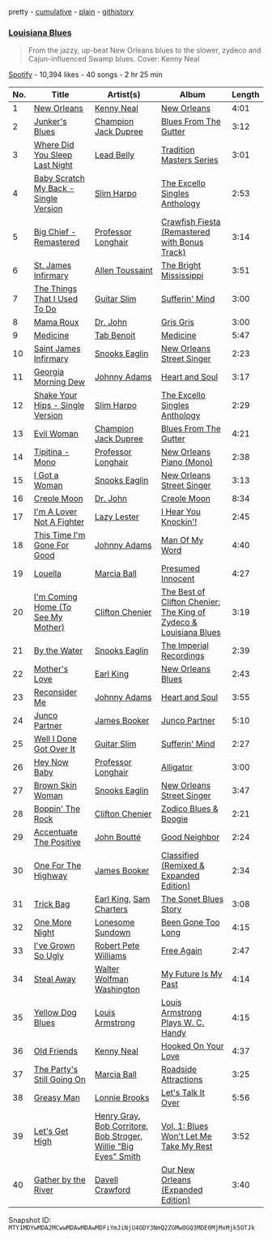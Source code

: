 pretty - [cumulative](/playlists/cumulative/37i9dQZF1DWWlFuMqPR3VO.md) - [plain](/playlists/plain/37i9dQZF1DWWlFuMqPR3VO) - [githistory](https://github.githistory.xyz/mackorone/spotify-playlist-archive/blob/main/playlists/plain/37i9dQZF1DWWlFuMqPR3VO)

### [Louisiana Blues](https://open.spotify.com/playlist/37i9dQZF1DWWlFuMqPR3VO)

> From the jazzy, up\-beat New Orleans blues to the slower, zydeco and Cajun\-influenced Swamp blues\. Cover: Kenny Neal

[Spotify](https://open.spotify.com/user/spotify) - 10,394 likes - 40 songs - 2 hr 25 min

| No. | Title | Artist(s) | Album | Length |
|---|---|---|---|---|
| 1 | [New Orleans](https://open.spotify.com/track/0wyqkOP61KLRso4a8mABBF) | [Kenny Neal](https://open.spotify.com/artist/2YNoaobWamjDPop3nk9xMQ) | [New Orleans](https://open.spotify.com/album/5Sb3w0vcE90p8YKVIdqViq) | 4:01 |
| 2 | [Junker's Blues](https://open.spotify.com/track/31GIhpOQpKCzlnuPn03pBQ) | [Champion Jack Dupree](https://open.spotify.com/artist/1NnRjWELSLqFONDhwc8VU7) | [Blues From The Gutter](https://open.spotify.com/album/6tBbwtL1simKd3VF6jE5dL) | 3:12 |
| 3 | [Where Did You Sleep Last Night](https://open.spotify.com/track/13U0E6CXh2dnEi6eDzNyK0) | [Lead Belly](https://open.spotify.com/artist/3Ovf2lytXSXWFM2cwsJACC) | [Tradition Masters Series](https://open.spotify.com/album/0G2QwqUV2Xt73bJAUi8PUv) | 3:01 |
| 4 | [Baby Scratch My Back \- Single Version](https://open.spotify.com/track/4BbLz6pVP5oXl2plR7HLMZ) | [Slim Harpo](https://open.spotify.com/artist/36hwOoNPgnsKnhoMBYpJrJ) | [The Excello Singles Anthology](https://open.spotify.com/album/38mE82CkxuGVkZ2yN1sGGi) | 2:53 |
| 5 | [Big Chief \- Remastered](https://open.spotify.com/track/2r6Ve8kNEzqg3u45UL0muX) | [Professor Longhair](https://open.spotify.com/artist/2RyY5yFlJh6jIPfMDhHgyD) | [Crawfish Fiesta \(Remastered with Bonus Track\)](https://open.spotify.com/album/06pOxWHDhPhmyVGkWRqw4T) | 3:14 |
| 6 | [St\. James Infirmary](https://open.spotify.com/track/6FKasUNG1KT4r9TR9rKdll) | [Allen Toussaint](https://open.spotify.com/artist/63aP18bg2ABSOqSNQcAMNy) | [The Bright Mississippi](https://open.spotify.com/album/3zcTpC2o6RtnpfYTjN4Jzy) | 3:51 |
| 7 | [The Things That I Used To Do](https://open.spotify.com/track/3NWDb3bbMBTArBblzG4jMX) | [Guitar Slim](https://open.spotify.com/artist/6fxCRWTrlk6wDMM4Gn421s) | [Sufferin' Mind](https://open.spotify.com/album/5aM0AHheJ65Pdl6p0H6QD5) | 3:00 |
| 8 | [Mama Roux](https://open.spotify.com/track/1RMa7sVQua8dMiqixX2bYM) | [Dr\. John](https://open.spotify.com/artist/320TrJub4arztwXRm7kqVO) | [Gris Gris](https://open.spotify.com/album/1yBoaVrgcup2hX2DCYUajs) | 3:00 |
| 9 | [Medicine](https://open.spotify.com/track/3OvV9R4RIoXwUi7UcuXwkU) | [Tab Benoit](https://open.spotify.com/artist/3ODYbknLzVe3cWQzVfbzGB) | [Medicine](https://open.spotify.com/album/1heK7tmUTRLA2jwrRG4LiB) | 5:47 |
| 10 | [Saint James Infirmary](https://open.spotify.com/track/4ccdgqrPG8n28V0FWnWWL9) | [Snooks Eaglin](https://open.spotify.com/artist/4ReGayOtLkcAsNi6d2n7LS) | [New Orleans Street Singer](https://open.spotify.com/album/3QYOWNnvJBThutwlzjBhry) | 2:23 |
| 11 | [Georgia Morning Dew](https://open.spotify.com/track/7njTQhjl2SIBLutKCw4r1l) | [Johnny Adams](https://open.spotify.com/artist/24qtJegdRiX2TPRvPN6rzk) | [Heart and Soul](https://open.spotify.com/album/3zmz4edYCiggKrx4bMRTxb) | 3:17 |
| 12 | [Shake Your Hips \- Single Version](https://open.spotify.com/track/5H28g1Be16hLJaz3RrWCpQ) | [Slim Harpo](https://open.spotify.com/artist/36hwOoNPgnsKnhoMBYpJrJ) | [The Excello Singles Anthology](https://open.spotify.com/album/38mE82CkxuGVkZ2yN1sGGi) | 2:29 |
| 13 | [Evil Woman](https://open.spotify.com/track/7lpsRa4kcNoxSHUDNDXpnn) | [Champion Jack Dupree](https://open.spotify.com/artist/1NnRjWELSLqFONDhwc8VU7) | [Blues From The Gutter](https://open.spotify.com/album/6tBbwtL1simKd3VF6jE5dL) | 4:21 |
| 14 | [Tipitina \- Mono](https://open.spotify.com/track/0Jz7pqRw3fumuTvQgAobH4) | [Professor Longhair](https://open.spotify.com/artist/2RyY5yFlJh6jIPfMDhHgyD) | [New Orleans Piano \(Mono\)](https://open.spotify.com/album/4vQc378UGRZAaJemArhMpv) | 2:38 |
| 15 | [I Got a Woman](https://open.spotify.com/track/1MJjFZfKgJ3DTyXUDZd403) | [Snooks Eaglin](https://open.spotify.com/artist/4ReGayOtLkcAsNi6d2n7LS) | [New Orleans Street Singer](https://open.spotify.com/album/0swNksscllX2uKAYfFoLuu) | 3:13 |
| 16 | [Creole Moon](https://open.spotify.com/track/7uf7sRGi0DkGgTOTSjrBUG) | [Dr\. John](https://open.spotify.com/artist/320TrJub4arztwXRm7kqVO) | [Creole Moon](https://open.spotify.com/album/0Jzf95x1LjqhTda3HMH5ZU) | 8:34 |
| 17 | [I'm A Lover Not A Fighter](https://open.spotify.com/track/1vSRhDHRI1jVa6BQURJtRO) | [Lazy Lester](https://open.spotify.com/artist/72D581Szg2z107f9qlLvjV) | [I Hear You Knockin'!](https://open.spotify.com/album/5Ch6Uc0OTpBUI9LvPrQDsk) | 2:45 |
| 18 | [This Time I'm Gone For Good](https://open.spotify.com/track/2K0M6aAOj5dAMDnDu5VW18) | [Johnny Adams](https://open.spotify.com/artist/24qtJegdRiX2TPRvPN6rzk) | [Man Of My Word](https://open.spotify.com/album/4fVYzIe9KW1V53DdnYThd5) | 4:40 |
| 19 | [Louella](https://open.spotify.com/track/6KM7FlnvLrETbLpoNCjxYE) | [Marcia Ball](https://open.spotify.com/artist/0kK3ZgTw6mvlYgekz4xf18) | [Presumed Innocent](https://open.spotify.com/album/6W1dqxSFVwT5eL7WlUQUtn) | 4:27 |
| 20 | [I'm Coming Home \(To See My Mother\)](https://open.spotify.com/track/75E2RVwx6dncaH51QTFAeU) | [Clifton Chenier](https://open.spotify.com/artist/3LzQVHowQWbzJBwBBNRPfY) | [The Best of Clifton Chenier: The King of Zydeco & Louisiana Blues](https://open.spotify.com/album/2hwL2KfeYCpeMHeve8Y3QF) | 3:19 |
| 21 | [By the Water](https://open.spotify.com/track/51fWp2sgOhaWmnBGcaTKXk) | [Snooks Eaglin](https://open.spotify.com/artist/4ReGayOtLkcAsNi6d2n7LS) | [The Imperial Recordings](https://open.spotify.com/album/3KUmrsZw8O08srFBL49qA3) | 2:39 |
| 22 | [Mother's Love](https://open.spotify.com/track/5rUM5gwYkbmSERNgvJ6rQA) | [Earl King](https://open.spotify.com/artist/76ox7koAGPytUmTZGU6zWn) | [New Orleans Blues](https://open.spotify.com/album/1lv103HKWAdbOeSGQ69eli) | 2:43 |
| 23 | [Reconsider Me](https://open.spotify.com/track/6VB5qvDSykpoc8vON065d8) | [Johnny Adams](https://open.spotify.com/artist/24qtJegdRiX2TPRvPN6rzk) | [Heart and Soul](https://open.spotify.com/album/3zmz4edYCiggKrx4bMRTxb) | 3:55 |
| 24 | [Junco Partner](https://open.spotify.com/track/6h42FqekL3vp5Hm3zbuSVK) | [James Booker](https://open.spotify.com/artist/0gxNgUdRvhVgeq4L3gFamF) | [Junco Partner](https://open.spotify.com/album/4vrbtFQktShLb9fqcfWxYV) | 5:10 |
| 25 | [Well I Done Got Over It](https://open.spotify.com/track/1ADc4I9nlzy4rJOrLxzTzl) | [Guitar Slim](https://open.spotify.com/artist/6fxCRWTrlk6wDMM4Gn421s) | [Sufferin' Mind](https://open.spotify.com/album/5aM0AHheJ65Pdl6p0H6QD5) | 2:27 |
| 26 | [Hey Now Baby](https://open.spotify.com/track/66fgQCgrVrzuGwgOygTh5w) | [Professor Longhair](https://open.spotify.com/artist/2RyY5yFlJh6jIPfMDhHgyD) | [Alligator](https://open.spotify.com/album/7bWzWGdmK5QepRg00IoKDV) | 3:00 |
| 27 | [Brown Skin Woman](https://open.spotify.com/track/4t348UYDuSGPqVkmU1Dt9P) | [Snooks Eaglin](https://open.spotify.com/artist/4ReGayOtLkcAsNi6d2n7LS) | [New Orleans Street Singer](https://open.spotify.com/album/0swNksscllX2uKAYfFoLuu) | 3:47 |
| 28 | [Boppin' The Rock](https://open.spotify.com/track/0pgep2XqOw4cR9IWtUs51R) | [Clifton Chenier](https://open.spotify.com/artist/3LzQVHowQWbzJBwBBNRPfY) | [Zodico Blues & Boogie](https://open.spotify.com/album/7FEkXD5ytxX2VSVES51rGC) | 2:21 |
| 29 | [Accentuate The Positive](https://open.spotify.com/track/0ObsP7kGu8zGZHKbQh6xal) | [John Boutté](https://open.spotify.com/artist/1lGFrlrax8KaaYwF2WJnDo) | [Good Neighbor](https://open.spotify.com/album/0angfX8UOIjXxBKymsboIU) | 2:24 |
| 30 | [One For The Highway](https://open.spotify.com/track/02wzvJWTzNPLrqqIamRkgb) | [James Booker](https://open.spotify.com/artist/0gxNgUdRvhVgeq4L3gFamF) | [Classified \(Remixed & Expanded Edition\)](https://open.spotify.com/album/6VgQnvMaa5x8GEWaqUXSvo) | 2:34 |
| 31 | [Trick Bag](https://open.spotify.com/track/2rofi4Z4X7UdaMjKdraagu) | [Earl King](https://open.spotify.com/artist/76ox7koAGPytUmTZGU6zWn), [Sam Charters](https://open.spotify.com/artist/4P62HkfjQe9Ojf6YkILrbP) | [The Sonet Blues Story](https://open.spotify.com/album/4vANqROsyz5dkzlwnO6zwx) | 3:08 |
| 32 | [One More Night](https://open.spotify.com/track/7GB39p4IhgmHf8z0GZtACB) | [Lonesome Sundown](https://open.spotify.com/artist/6AT5owmIbmW2Ktd9vI73ZJ) | [Been Gone Too Long](https://open.spotify.com/album/57lHz8bXu1A72WHOLbl4DO) | 4:15 |
| 33 | [I've Grown So Ugly](https://open.spotify.com/track/0PvKsGeztxZYy4bpeAASHM) | [Robert Pete Williams](https://open.spotify.com/artist/2FUdiUbyZmIznvKtZcecib) | [Free Again](https://open.spotify.com/album/0dKhAtXVPeUZZxebx81HMD) | 2:47 |
| 34 | [Steal Away](https://open.spotify.com/track/2bEuccJk2nIN7Ltlk2Ao5r) | [Walter Wolfman Washington](https://open.spotify.com/artist/60TxtNQBbDL8HKL0b6Gm3T) | [My Future Is My Past](https://open.spotify.com/album/5KvFzpKxckyhy7QkuebuY0) | 4:14 |
| 35 | [Yellow Dog Blues](https://open.spotify.com/track/2kqpPGtxRatQsFrQWM4gLb) | [Louis Armstrong](https://open.spotify.com/artist/19eLuQmk9aCobbVDHc6eek) | [Louis Armstrong Plays W\. C\. Handy](https://open.spotify.com/album/6yvbyi8LOzXI59WkW6QzG2) | 4:15 |
| 36 | [Old Friends](https://open.spotify.com/track/7vzerXDJCquhoncLgnJtHJ) | [Kenny Neal](https://open.spotify.com/artist/2YNoaobWamjDPop3nk9xMQ) | [Hooked On Your Love](https://open.spotify.com/album/53zsMq7ZaqjdF46y42ctJ1) | 4:37 |
| 37 | [The Party's Still Going On](https://open.spotify.com/track/69vUnyBpWRNHf0MrlgqsQL) | [Marcia Ball](https://open.spotify.com/artist/0kK3ZgTw6mvlYgekz4xf18) | [Roadside Attractions](https://open.spotify.com/album/6FfHCnE5eMvEa3e1TnHnTj) | 3:25 |
| 38 | [Greasy Man](https://open.spotify.com/track/2Izextri7Ho1xu0mvVZcpI) | [Lonnie Brooks](https://open.spotify.com/artist/56tyBq8Ta1BdSTBs0gGhog) | [Let's Talk It Over](https://open.spotify.com/album/2rwVXn5G7TueG7w3wyQXZ8) | 5:56 |
| 39 | [Let's Get High](https://open.spotify.com/track/2uYbT9w61amgpdsxN9Ozx3) | [Henry Gray](https://open.spotify.com/artist/08zDtD8xQDP3tDApCnxrvY), [Bob Corritore](https://open.spotify.com/artist/0I1ooxdREQHLoUphm6uihH), [Bob Stroger](https://open.spotify.com/artist/1JjFeW5yiXLb18bozbG1pe), [Willie "Big Eyes" Smith](https://open.spotify.com/artist/17YszgQumE14Qyj0t2IGng) | [Vol\. 1: Blues Won't Let Me Take My Rest](https://open.spotify.com/album/6G2BuAE28vxLRAGJPgPBOb) | 3:52 |
| 40 | [Gather by the River](https://open.spotify.com/track/5bxFlzZ2fdlt740q1YikpQ) | [Davell Crawford](https://open.spotify.com/artist/0o1oZuI02bsjkjwE07Me8D) | [Our New Orleans \(Expanded Edition\)](https://open.spotify.com/album/4sVRgVyVsDVWFmtEgNwaF5) | 3:40 |

Snapshot ID: `MTY1MDYwMDA2MCwwMDAwMDAwMDFiYmJiNjU4ODY3NmQ2ZGMwOGQ3MDE0MjMxMjk5OTJk`
